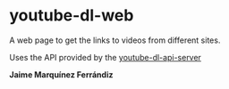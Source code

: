 youtube-dl-web
==============

A web page to get the links to videos from different sites.

Uses the API provided by the [youtube-dl-api-server](https://github.com/jaimeMF/youtube-dl-api-server)

__Jaime Marquínez Ferrándiz__